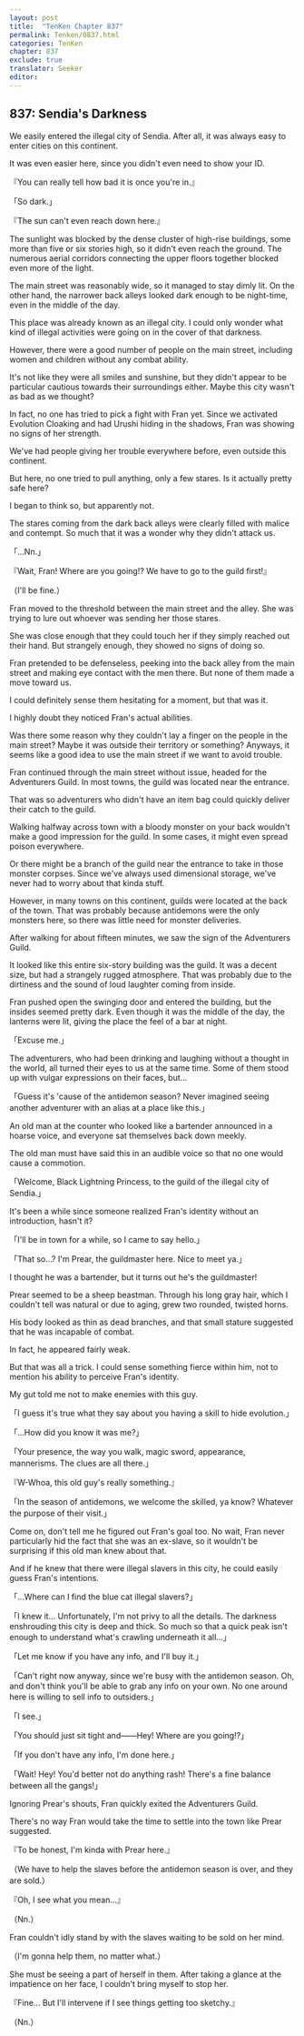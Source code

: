 ```yaml
---
layout: post
title:  "TenKen Chapter 837"
permalink: Tenken/0837.html
categories: TenKen
chapter: 837
exclude: true
translator: Seeker
editor: 
---
```

<h2>837: Sendia's Darkness</h2>

We easily entered the illegal city of Sendia. After all, it was always easy to enter cities on this continent.

It was even easier here, since you didn't even need to show your ID.

『You can really tell how bad it is once you're in.』

「So dark.」

『The sun can't even reach down here.』

The sunlight was blocked by the dense cluster of high-rise buildings, some more than five or six stories high, so it didn't even reach the ground. The numerous aerial corridors connecting the upper floors together blocked even more of the light.

The main street was reasonably wide, so it managed to stay dimly lit. On the other hand, the narrower back alleys looked dark enough to be night-time, even in the middle of the day.

This place was already known as an illegal city. I could only wonder what kind of illegal activities were going on in the cover of that darkness.

However, there were a good number of people on the main street, including women and children without any combat ability.

It's not like they were all smiles and sunshine, but they didn't appear to be particular cautious towards their surroundings either. Maybe this city wasn't as bad as we thought?

In fact, no one has tried to pick a fight with Fran yet. Since we activated Evolution Cloaking and had Urushi hiding in the shadows, Fran was showing no signs of her strength.

We've had people giving her trouble everywhere before, even outside this continent.

But here, no one tried to pull anything, only a few stares. Is it actually pretty safe here?

I began to think so, but apparently not.

The stares coming from the dark back alleys were clearly filled with malice and contempt. So much that it was a wonder why they didn't attack us.

「...Nn.」

『Wait, Fran! Where are you going!? We have to go to the guild first!』

（I'll be fine.）

Fran moved to the threshold between the main street and the alley. She was trying to lure out whoever was sending her those stares.

She was close enough that they could touch her if they simply reached out their hand. But strangely enough, they showed no signs of doing so.

Fran pretended to be defenseless, peeking into the back alley from the main street and making eye contact with the men there. But none of them made a move toward us.

I could definitely sense them hesitating for a moment, but that was it.

I highly doubt they noticed Fran's actual abilities.

Was there some reason why they couldn't lay a finger on the people in the main street? Maybe it was outside their territory or something? Anyways, it seems like a good idea to use the main street if we want to avoid trouble.

Fran continued through the main street without issue, headed for the Adventurers Guild. In most towns, the guild was located near the entrance.

That was so adventurers who didn't have an item bag could quickly deliver their catch to the guild.

Walking halfway across town with a bloody monster on your back wouldn't make a good impression for the guild. In some cases, it might even spread poison everywhere.

Or there might be a branch of the guild near the entrance to take in those monster corpses. Since we've always used dimensional storage, we've never had to worry about that kinda stuff.

However, in many towns on this continent, guilds were located at the back of the town. That was probably because antidemons were the only monsters here, so there was little need for monster deliveries.

After walking for about fifteen minutes, we saw the sign of the Adventurers Guild.

It looked like this entire six-story building was the guild. It was a decent size, but had a strangely rugged atmosphere. That was probably due to the dirtiness and the sound of loud laughter coming from inside.

Fran pushed open the swinging door and entered the building, but the insides seemed pretty dark. Even though it was the middle of the day, the lanterns were lit, giving the place the feel of a bar at night.

「Excuse me.」

The adventurers, who had been drinking and laughing without a thought in the world, all turned their eyes to us at the same time. Some of them stood up with vulgar expressions on their faces, but...

「Guess it's 'cause of the antidemon season? Never imagined seeing another adventurer with an alias at a place like this.」

An old man at the counter who looked like a bartender announced in a hoarse voice, and everyone sat themselves back down meekly.

The old man must have said this in an audible voice so that no one would cause a commotion.

「Welcome, Black Lightning Princess, to the guild of the illegal city of Sendia.」

It's been a while since someone realized Fran's identity without an introduction, hasn't it?

「I'll be in town for a while, so I came to say hello.」

「That so...? I'm Prear, the guildmaster here. Nice to meet ya.」

I thought he was a bartender, but it turns out he's the guildmaster!

Prear seemed to be a sheep beastman. Through his long gray hair, which I couldn't tell was natural or due to aging, grew two rounded, twisted horns.

His body looked as thin as dead branches, and that small stature suggested that he was incapable of combat.

In fact, he appeared fairly weak.

But that was all a trick. I could sense something fierce within him, not to mention his ability to perceive Fran's identity.

My gut told me not to make enemies with this guy.

「I guess it's true what they say about you having a skill to hide evolution.」

「...How did you know it was me?」

「Your presence, the way you walk, magic sword, appearance, mannerisms. The clues are all there.」

『W-Whoa, this old guy's really something.』

「In the season of antidemons, we welcome the skilled, ya know? Whatever the purpose of their visit.」

Come on, don't tell me he figured out Fran's goal too. No wait, Fran never particularly hid the fact that she was an ex-slave, so it wouldn't be surprising if this old man knew about that.

And if he knew that there were illegal slavers in this city, he could easily guess Fran's intentions.

「...Where can I find the blue cat illegal slavers?」

「I knew it... Unfortunately, I'm not privy to all the details. The darkness enshrouding this city is deep and thick. So much so that a quick peak isn't enough to understand what's crawling underneath it all...」

「Let me know if you have any info, and I'll buy it.」

「Can't right now anyway, since we're busy with the antidemon season. Oh, and don't think you'll be able to grab any info on your own. No one around here is willing to sell info to outsiders.」

「I see.」

「You should just sit tight and――Hey! Where are you going!?」

「If you don't have any info, I'm done here.」

「Wait! Hey! You'd better not do anything rash! There's a fine balance between all the gangs!」

Ignoring Prear's shouts, Fran quickly exited the Adventurers Guild.

There's no way Fran would take the time to settle into the town like Prear suggested.

『To be honest, I'm kinda with Prear here.』

（We have to help the slaves before the antidemon season is over, and they are sold.）

『Oh, I see what you mean...』

（Nn.）

Fran couldn't idly stand by with the slaves waiting to be sold on her mind.

（I'm gonna help them, no matter what.）

She must be seeing a part of herself in them. After taking a glance at the impatience on her face, I couldn't bring myself to stop her.

『Fine... But I'll intervene if I see things getting too sketchy.』

（Nn.）



